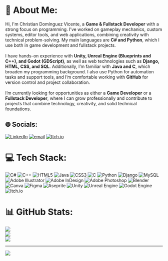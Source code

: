 # 💫 About Me:
Hi, I'm Christian Domínguez Vicente, a **Game & Fullstack Developer** with a strong focus on programming. I’ve worked on gameplay mechanics, custom systems, editor tools, and web applications, combining creativity with technical problem-solving. My main languages are **C# and Python**, which I use both in game development and fullstack projects.<br><br>I have hands-on experience with **Unity, Unreal Engine (Blueprints and C++), and Godot (GDScript)**, as well as web technologies such as **Django, HTML, CSS, and SQL**. Additionally, I’m familiar with **Java and C**, which broaden my programming background. I also use Python for automation tasks and support tools, and I’m comfortable working with **GitHub** for version control and project collaboration.<br><br>I’m currently looking for opportunities as either a **Game Developer** or a **Fullstack Developer**, where I can grow professionally and contribute to projects that combine technology, creativity, and solid technical foundations.


## 🌐 Socials:
[![LinkedIn](https://img.shields.io/badge/LinkedIn-%230077B5.svg?logo=linkedin&logoColor=white)](https://www.linkedin.com/in/christian-dominguez-vicente) [![email](https://img.shields.io/badge/Email-D14836?logo=gmail&logoColor=white)](mailto:chris_dovi@hotmail.com) [![Itch.io](https://img.shields.io/badge/Itch.io-%23FF0B34.svg?style=flat&logo=itch.io&logoColor=white)](https://vaskymon.itch.io)

# 💻 Tech Stack:
![C#](https://img.shields.io/badge/c%23-%23239120.svg?style=for-the-badge&logo=csharp&logoColor=white) ![C++](https://img.shields.io/badge/c++-%2300599C.svg?style=for-the-badge&logo=c%2B%2B&logoColor=white) ![HTML5](https://img.shields.io/badge/html5-%23E34F26.svg?style=for-the-badge&logo=html5&logoColor=white) ![Java](https://img.shields.io/badge/java-%23ED8B00.svg?style=for-the-badge&logo=openjdk&logoColor=white) ![CSS3](https://img.shields.io/badge/css3-%231572B6.svg?style=for-the-badge&logo=css3&logoColor=white) ![C](https://img.shields.io/badge/c-%2300599C.svg?style=for-the-badge&logo=c&logoColor=white) ![Python](https://img.shields.io/badge/python-3670A0?style=for-the-badge&logo=python&logoColor=ffdd54) ![Django](https://img.shields.io/badge/django-%23092E20.svg?style=for-the-badge&logo=django&logoColor=white) ![MySQL](https://img.shields.io/badge/mysql-4479A1.svg?style=for-the-badge&logo=mysql&logoColor=white) ![Adobe Illustrator](https://img.shields.io/badge/adobe%20illustrator-%23FF9A00.svg?style=for-the-badge&logo=adobe%20illustrator&logoColor=white) ![Adobe InDesign](https://img.shields.io/badge/Adobe%20InDesign-49021F?style=for-the-badge&logo=adobeindesign&logoColor=FF3366) ![Adobe Photoshop](https://img.shields.io/badge/adobe%20photoshop-%2331A8FF.svg?style=for-the-badge&logo=adobe%20photoshop&logoColor=white) ![Blender](https://img.shields.io/badge/blender-%23F5792A.svg?style=for-the-badge&logo=blender&logoColor=white) ![Canva](https://img.shields.io/badge/Canva-%2300C4CC.svg?style=for-the-badge&logo=Canva&logoColor=white) ![Figma](https://img.shields.io/badge/figma-%23F24E1E.svg?style=for-the-badge&logo=figma&logoColor=white) ![Aseprite](https://img.shields.io/badge/Aseprite-FFFFFF?style=for-the-badge&logo=Aseprite&logoColor=#7D929E) ![Unity](https://img.shields.io/badge/unity-%23000000.svg?style=for-the-badge&logo=unity&logoColor=white) ![Unreal Engine](https://img.shields.io/badge/unrealengine-%23313131.svg?style=for-the-badge&logo=unrealengine&logoColor=white) ![Godot Engine](https://img.shields.io/badge/GODOT-%23FFFFFF.svg?style=for-the-badge&logo=godot-engine) ![Itch.io](https://img.shields.io/badge/Itch-%23FF0B34.svg?style=for-the-badge&logo=Itch.io&logoColor=white)
# 📊 GitHub Stats:
![](https://github-readme-stats.vercel.app/api?username=ChristianDominguezVicente&theme=dark&hide_border=false&include_all_commits=true&count_private=false)<br/>
![](https://nirzak-streak-stats.vercel.app/?user=ChristianDominguezVicente&theme=dark&hide_border=false)<br/>
![](https://github-readme-stats.vercel.app/api/top-langs/?username=ChristianDominguezVicente&theme=dark&hide_border=false&include_all_commits=true&count_private=false&layout=compact)

---
[![](https://visitcount.itsvg.in/api?id=ChristianDominguezVicente&icon=0&color=0)](https://visitcount.itsvg.in)
